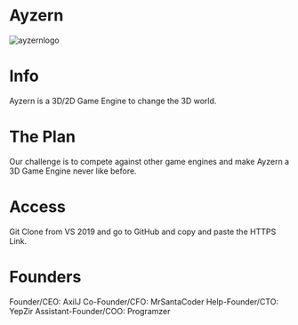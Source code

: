 # Ayzern
![ayzernlogo](https://user-images.githubusercontent.com/62996161/116363616-60b1a800-a814-11eb-924c-f6a68606ee5b.png)
# Info
Ayzern is a 3D/2D Game Engine to change the 3D world.

# The Plan
Our challenge is to compete against other game engines and make Ayzern a 3D Game Engine never like before.

# Access
Git Clone from VS 2019 and go to GitHub and copy and paste the HTTPS Link.

# Founders
Founder/CEO: AxilJ
Co-Founder/CFO: MrSantaCoder
Help-Founder/CTO: YepZir
Assistant-Founder/COO: Programzer
